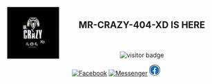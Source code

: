 
<img src="https://github.com/MR-CRAZY-404-XD/MR-CRAZY-404-XD/blob/main/crazy-logo.gif" width="120" height="120" align="left">
<center>

<div align="center">
<h2> MR-CRAZY-404-XD IS HERE </h2>
</div> <br>
  
![visitor badge](https://visitor-badge.glitch.me/badge?page_id=MR-CRAZY-404-XD.visitor-badge&left_color=blue&right_color=yellow)
<br />
  
  
[![Facebook](https://img.shields.io/badge/Facebook-green?style=for-the-badge&logo=facebook)](https://fb.com/MR.CRAZY.404.XD)
[![Messenger](https://img.shields.io/badge/Chat-Messenger-blue?style=for-the-badge&logo=messenger)](https://m.me/4FR1D1.143)
 <a href="https://www.facebook.com/MR.CRAZY.404.XD" target="_blank"><img src="https://github.com/MR-CRAZY-404-XD/MR-CRAZY-404-XD/blob/main/facebook-7118901_960_720.webp" alt="alt text" width="25" height="25"></a>
